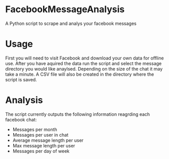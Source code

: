 # FacebookMessageAnalysis
 A Python script to scrape and analys your facebook messages

# Usage

First you will need to visit Facebook and download your own data for offline use. After you have aquired the data run the script and select the message directory you would like anaylsed. Depending on the size of the chat it may take a minute. A CSV file will also be created in the directory where the script is saved.


# Analysis
The script currently outputs the following information reagrding each facebook chat:
  * Messages per month
  * Messages per user in chat
  * Average message length per user
  * Max message length per user
  * Messages per day of week

